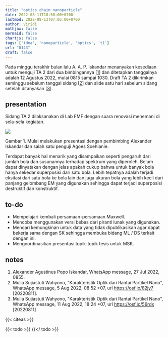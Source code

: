 ```yaml
---
title: "optics chain nanoparticle"
date: 2022-08-11T18:50:00+0700
lastmod: 2022-08-13T07:05:00+0700
author: viridi
mathjax: false
mermaid: false
chartjs: false
tags: ['idea', 'nanoparticle', 'optics', 't1']
url: "0143"
draft: false
---
```

Pada minggu terakhir bulan lalu A. A. P. Iskandar menanyakan kesediaan untuk menguji TA 2 dari dua bimbingannya [[1](#r01)] dan ditetapkan tanggalnya adalah 12 Agustus 2022, mulai 0815 sampai 1030. Draft TA 2 dikirimkan seminggu sebelum tanggal sidang [[2](#r02)] dan slide satu hari sebelum sidang setelah ditanyakan [[3](#r03)].


## presentation
Sidang TA 2 dilaksanakan di Lab FMF dengan suara renovasi menemani di sela-sela kegiatan.

![](/bugx/img/idea/zoom/defense-fmf-wahyono-12aug2022.jpg)

Gambar <a name='fig1'>1</a>. Mulai melakukan presentasi dengan pembimbing Alexander Iskandar dan salah satu penguji Agoes Soehianie.

Terdapat banyak hal menarik yang disampaikan seperti pengaruh dari jumlah bola dan susunannya terhadap spektrum yang diperoleh. Belum dapat dinyatakan dengan jelas apakah cukup bahwa untuk banyak bola hanya sekedar superposisi dari satu bola. Lebih tepatnya adalah terjadi eksitasi dari satu bola ke bola lain dan juga ukuran bola yang lebih kecil dari panjang gelombang EM yang digunakan sehingga dapat terjadi superposisi destruktif dan konstruktif.


## to-do
- Mempelajari kembali persamaan-persamaan Maxwell.
- Mencoba menggunakan versi bebas dari piranti lunak yang digunakan.
- Mencari kemungkinan untuk data yang tidak dipublikasikan agar dapat bekerja sama dengan SK sehingga membuka bidang ML / DS terkait dengan ini.
- Mengoordinasikan presentasi topik-topik tesis untuk MSK.


## notes
1. <a name='r01'></a>Alexander Agustinus Popo Iskandar, WhatsApp message, 27 Jul 2022, 0855.
2. <a name='r02'></a>Mulia Sujiastuti Wahyono, "Karakteristik Optik dari Rantai Partikel Nano", WhatsApp message, 5 Aug 2022, 08:52 +07, url <https://osf.io/82jy7> [20220811].
3. <a name='r03'></a>Mulia Sujiastuti Wahyono, "Karakteristik Optik dari Rantai Partikel Nano", WhatsApp message, 11 Aug 2022, 18:24 +07, url <https://osf.io/56rdx> [20220811]

{{< citeas >}}

{{< todo >}}
{{</ todo >}}